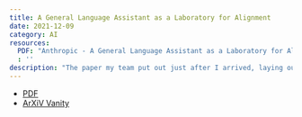 ```yaml
---
title: A General Language Assistant as a Laboratory for Alignment
date: 2021-12-09
category: AI
resources:
  PDF: "Anthropic - A General Language Assistant as a Laboratory for Alignment.pdf"
  : ''
description: "The paper my team put out just after I arrived, laying out the work we are doing to train large language models on human feedback, to make a helpful, honest, harmless AI assistant."
---
```


<ul class="item-resources">
	<li><a href="/files/Anthropic%20-%20A%20General%20Language%20Assistant%20as%20a%20Laboratory%20for%20Alignment.pdf.pdf"><i class="fa fa-file-o" aria-hidden="true"></i> PDF</a>
	</li>
	<li><a href="https://www.arxiv-vanity.com/papers/2112.00861/"><i class="fa fa-external-link" aria-hidden="true"></i> ArXiV Vanity</a>
	</li>
</ul>

